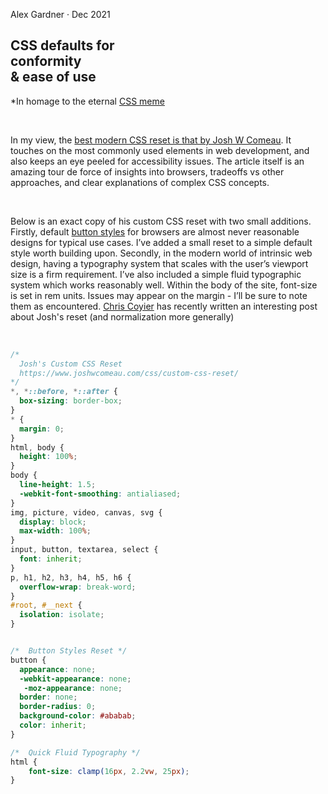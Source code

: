 <!-- <div class="" markdown="1"></div> -->
<!-- <sectsion class="" markdown="1"></section> -->


<!-- &#38; -->

<section class="css-reset-hero" markdown="1">
<div class="hero-layout-holder" markdown="1">

Alex Gardner &#183; Dec 2021

# CSS defaults for <br/><span class="emphasis-lettering">conformity</span><br/> & ease of use

<span class="homage" markdown="1">

\*In homage to the eternal [CSS meme](https://css-tricks.com/css-is-awesome/)
</span>
</div>
</section>

<br>

<section class="css-reset-description" markdown="1">

In my view, the [best modern CSS reset is that by Josh W Comeau](https://www.joshwcomeau.com/css/custom-css-reset/). It touches on  the most commonly used elements in web development, and also keeps an eye peeled for accessibility issues. The article itself is an amazing tour de force of insights into browsers, tradeoffs vs other approaches, and clear explanations of complex CSS concepts.

<br/>

Below is an exact copy of his custom CSS reset with two small additions. Firstly, default [button styles](https://ishadeed.com/article/styling-the-good-old-button/) for browsers are almost never reasonable designs for typical use cases. I’ve added a small reset to a simple default style worth building upon. Secondly, in the modern world of intrinsic web design, having a typography system that scales with the user’s viewport size is a firm requirement. I’ve also included a simple fluid typographic system which works reasonably well. Within the body of the site, font-size is set in rem units. Issues may appear on the margin - I’ll be sure to note them as encountered. [Chris Coyier](https://css-tricks.com/notes-on-josh-comeaus-custom-css-reset/) has recently written an interesting post about Josh's reset (and normalization more generally) 
</section>

<br/>

<section class="css-reset-code" markdown="1">

```css
/*
  Josh's Custom CSS Reset
  https://www.joshwcomeau.com/css/custom-css-reset/
*/
*, *::before, *::after {
  box-sizing: border-box;
}
* {
  margin: 0;
}
html, body {
  height: 100%;
}
body {
  line-height: 1.5;
  -webkit-font-smoothing: antialiased;
}
img, picture, video, canvas, svg {
  display: block;
  max-width: 100%;
}
input, button, textarea, select {
  font: inherit;
}
p, h1, h2, h3, h4, h5, h6 {
  overflow-wrap: break-word;
}
#root, #__next {
  isolation: isolate;
}


/*  Button Styles Reset */
button {
  appearance: none;
  -webkit-appearance: none;
   -moz-appearance: none;
  border: none;
  border-radius: 0;
  background-color: #ababab;
  color: inherit;
}

/*  Quick Fluid Typography */
html {
    font-size: clamp(16px, 2.2vw, 25px);
}

```
</section>

